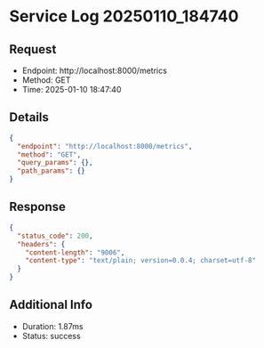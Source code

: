 # Service Log 20250110_184740

## Request
- Endpoint: http://localhost:8000/metrics
- Method: GET
- Time: 2025-01-10 18:47:40

## Details
```json
{
  "endpoint": "http://localhost:8000/metrics",
  "method": "GET",
  "query_params": {},
  "path_params": {}
}
```

## Response
```json
{
  "status_code": 200,
  "headers": {
    "content-length": "9006",
    "content-type": "text/plain; version=0.0.4; charset=utf-8"
  }
}
```

## Additional Info
- Duration: 1.87ms
- Status: success
